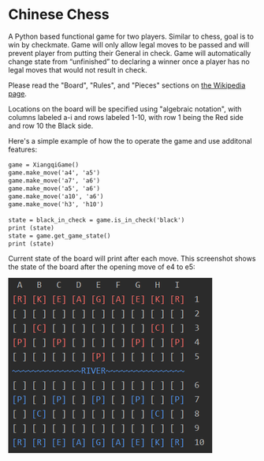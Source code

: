 # Chinese Chess
A Python based functional game for two players. Similar to chess, goal is to win by checkmate. Game will only allow legal moves to be passed and will prevent player from putting their General in check. Game will automatically change state from “unfinished” to declaring a winner once a player has no legal moves that would not result in check.

 Please read the "Board", "Rules", and "Pieces" sections on [the Wikipedia page](https://en.wikipedia.org/wiki/Xiangqi).
 
 Locations on the board will be specified using "algebraic notation", with columns labeled a-i and rows labeled 1-10, with row 1 being the Red side and row 10 the Black side.
 
 
Here's a simple example of how the to operate the game and use additonal features:
```
game = XiangqiGame()
game.make_move('a4', 'a5')
game.make_move('a7', 'a6')
game.make_move('a5', 'a6')
game.make_move('a10', 'a6')
game.make_move('h3', 'h10')

state = black_in_check = game.is_in_check('black')
print (state)
state = game.get_game_state()
print (state)
```

Current state of the board will print after each move. This screenshot shows the state of the board after the opening move of e4 to e5:

![Screenshot of opening move](images/screenshot.png)

